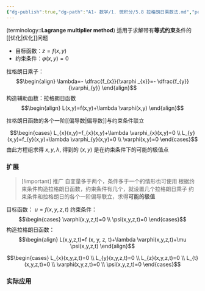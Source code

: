 ```yaml
---
{"dg-publish":true,"dg-path":"A1- 数学/1. 微积分/5.8 拉格朗日乘数法.md","permalink":"/A1- 数学/1. 微积分/5.8 拉格朗日乘数法/","dgPassFrontmatter":true,"noteIcon":"","created":"2024-09-03T23:22:40.000+08:00","updated":"2025-06-13T17:31:59.000+08:00"}
---
```



(terminology::**Lagrange multiplier method**)
适用于求解带有**等式约束**条件的[[优化\|优化]]问题
- 目标函数：$z=f(x,y)$
- 约束条件：$\varphi(x,y)=0$

拉格朗日乘子：
$$\begin{align}
\lambda=- \dfrac{f_{x}}{\varphi _{x}}=- \dfrac{f_{y}}{\varphi_{y}}
\end{align}$$
构造辅助函数：拉格朗日函数
$$\begin{align}
L(x,y)=f(x,y)+\lambda \varphi(x,y)
\end{align}$$

拉格朗日函数的各个一阶[[偏导数\|偏导数]]与约束条件联立

$$\begin{cases}
L_{x}(x,y)=f_{x}(x,y)+\lambda \varphi_{x}(x,y)=0 \\
L_{y}(x,y)=f_{y}(x,y)+\lambda \varphi_{y}(x,y)=0  \\
\varphi(x,y)=0
\end{cases}$$
由此方程组求得 $x,y,\lambda$, 得到的 $(x,y)$ 是在约束条件下的可能的极值点

### 扩展

>[!important] 推广
>自变量多于两个，条件多于一个的情形也可使用
>根据约束条件构造拉格朗日函数，约束条件有几个，就设置几个拉格朗日乘子
>约束条件和拉格朗日的各个一阶偏导联立，求得**可能的极值**

目标函数： $u=f (x, y, z, t)$
约束条件：
$$\begin{cases}
\varphi(x,y,z,t)=0 \\
\psi(x,y,z,t)=0
\end{cases}$$
构造拉格朗日函数：
$$\begin{align}
L(x,y,z,t)=f (x, y, z, t)+\lambda \varphi(x,y,z,t)+\mu \psi(x,y,z,t)
\end{align}$$

$$\begin{cases}
L_{x}(x,y,z,t)=0 \\
L_{y}(x,y,z,t)=0 \\ 
L_{z}(x,y,z,t)=0 \\
L_{t}(x,y,z,t)=0  \\
\varphi(x,y,z,t)=0 \\
\psi(x,y,z,t)=0
\end{cases}$$


### 实际应用

